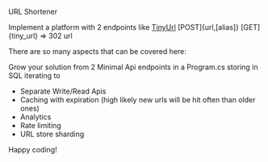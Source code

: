 URL Shortener

Implement a platform with 2 endpoints like [TinyUrl](https://tinyurl.com/app)
[POST]{url,[alias]}
[GET]{tiny_url} => 302 url

There are so many aspects that can be covered here:

Grow your solution from 2 Minimal Api endpoints in a Program.cs storing in SQL iterating to

- Separate Write/Read Apis
- Caching with expiration (high likely new urls will be hit often than older ones)
- Analytics
- Rate limiting
- URL store sharding

Happy coding!
